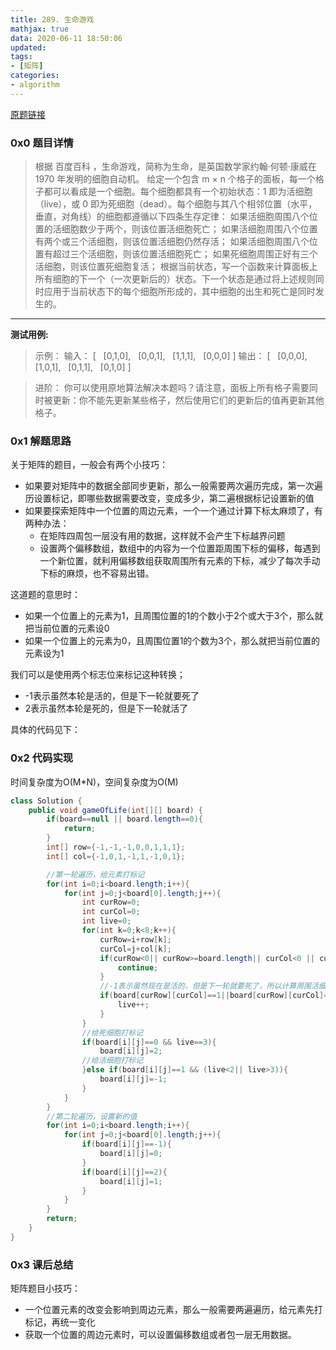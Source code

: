 ```yaml
---
title: 289. 生命游戏
mathjax: true
data: 2020-06-11 18:50:06
updated:
tags:
- [矩阵]
categories:
- algorithm
---
```


[原题链接](https://leetcode-cn.com/problems/game-of-life/)


### 0x0 题目详情

>根据 百度百科 ，生命游戏，简称为生命，是英国数学家约翰·何顿·康威在 1970 年发明的细胞自动机。
给定一个包含 m × n 个格子的面板，每一个格子都可以看成是一个细胞。每个细胞都具有一个初始状态：1 即为活细胞（live），或 0 即为死细胞（dead）。每个细胞与其八个相邻位置（水平，垂直，对角线）的细胞都遵循以下四条生存定律：
如果活细胞周围八个位置的活细胞数少于两个，则该位置活细胞死亡；
如果活细胞周围八个位置有两个或三个活细胞，则该位置活细胞仍然存活；
如果活细胞周围八个位置有超过三个活细胞，则该位置活细胞死亡；
如果死细胞周围正好有三个活细胞，则该位置死细胞复活；
根据当前状态，写一个函数来计算面板上所有细胞的下一个（一次更新后的）状态。下一个状态是通过将上述规则同时应用于当前状态下的每个细胞所形成的，其中细胞的出生和死亡是同时发生的。

---

**测试用例:**
>示例：
输入：
[
  [0,1,0],
  [0,0,1],
  [1,1,1],
  [0,0,0]
]
输出：
[
  [0,0,0],
  [1,0,1],
  [0,1,1],
  [0,1,0]
]

>进阶：
你可以使用原地算法解决本题吗？请注意，面板上所有格子需要同时被更新：你不能先更新某些格子，然后使用它们的更新后的值再更新其他格子。

### 0x1 解题思路

关于矩阵的题目，一般会有两个小技巧：

- 如果要对矩阵中的数据全部同步更新，那么一般需要两次遍历完成，第一次遍历设置标记，即哪些数据需要改变，变成多少，第二遍根据标记设置新的值
- 如果要探索矩阵中一个位置的周边元素，一个一个通过计算下标太麻烦了，有两种办法：
  - 在矩阵四周包一层没有用的数据，这样就不会产生下标越界问题
  - 设置两个偏移数组，数组中的内容为一个位置距周围下标的偏移，每遇到一个新位置，就利用偏移数组获取周围所有元素的下标，减少了每次手动下标的麻烦，也不容易出错。

这道题的意思时：

- 如果一个位置上的元素为1，且周围位置的1的个数小于2个或大于3个，那么就把当前位置的元素设0
- 如果一个位置上的元素为0，且周围位置1的个数为3个，那么就把当前位置的元素设为1

我们可以是使用两个标志位来标记这种转换；

- -1表示虽然本轮是活的，但是下一轮就要死了
- 2表示虽然本轮是死的，但是下一轮就活了

具体的代码见下：

### 0x2 代码实现

时间复杂度为O(M*N)，空间复杂度为O(M)

``` java
class Solution {
    public void gameOfLife(int[][] board) {
        if(board==null || board.length==0){
            return;
        }
        int[] row={-1,-1,-1,0,0,1,1,1};
        int[] col={-1,0,1,-1,1,-1,0,1};

        //第一轮遍历，给元素打标记
        for(int i=0;i<board.length;i++){
            for(int j=0;j<board[0].length;j++){
                int curRow=0;
                int curCol=0;
                int live=0;
                for(int k=0;k<8;k++){
                    curRow=i+row[k];
                    curCol=j+col[k];
                    if(curRow<0|| curRow>=board.length|| curCol<0 || curCol>=board[0].length){
                        continue;
                    }
                    //-1表示虽然现在是活的，但是下一轮就要死了，所以计算周围活细胞时，-1也要被算入
                    if(board[curRow][curCol]==1||board[curRow][curCol]==-1){
                        live++;
                    }
                }
                //给死细胞打标记
                if(board[i][j]==0 && live==3){
                    board[i][j]=2;
                //给活细胞打标记
                }else if(board[i][j]==1 && (live<2|| live>3)){
                    board[i][j]=-1;
                }
            }
        }
        //第二轮遍历，设置新的值
        for(int i=0;i<board.length;i++){
            for(int j=0;j<board[0].length;j++){
                if(board[i][j]==-1){
                    board[i][j]=0;
                }
                if(board[i][j]==2){
                    board[i][j]=1;
                }
            }
        }
        return;
    }
}

```

### 0x3 课后总结

矩阵题目小技巧：

- 一个位置元素的改变会影响到周边元素，那么一般需要两遍遍历，给元素先打标记，再统一变化
- 获取一个位置的周边元素时，可以设置偏移数组或者包一层无用数据。
